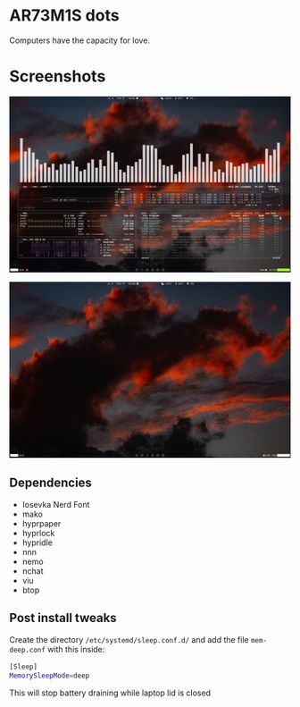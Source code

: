 # AR73M1S dots 

Computers have the capacity for love.

# Screenshots

![](Screenshot1.png) 

![](screenshot2.png)

## Dependencies 

+ Iosevka Nerd Font 
+ mako
+ hyprpaper
+ hyprlock
+ hypridle
+ nnn
+ nemo
+ nchat
+ viu
+ btop

## Post install tweaks

Create the directory ```/etc/systemd/sleep.conf.d/``` and add the file ```mem-deep.conf``` with this inside: 

```bash
[Sleep]
MemorySleepMode=deep
```
This will stop battery draining while laptop lid is closed
